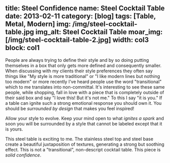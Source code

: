 title: Steel Confidence
name: Steel Cocktail Table
date: 2013-02-11
category: [blog]
tags: [Table, Metal, Modern]
img: /img/steel-cocktail-table.jpg
img_alt: Steel Cocktail Table
moar_img: [/img/steel-cocktail-table-2.jpg]
width: col3
block: col1
---
People are always trying to define their style and by so doing putting themselves in a box that only gets more defined and consequently smaller.  When discussing with my clients their style preferences they often say things like "My style is more traditional" or "I like modern lines but nothing too modern" or more recently I've heard people use the word "transitional" which to me translates into non-committal.  It's interesting to see these same people, while shopping, fall in love with a piece that is completely outside of their said box and say "I love this! But it's not me."  To this I say "it is you."  If a table can ignite such a strong emotional response you should own it. You should be *surrounded by design* that makes you feel inspired!

Allow your style to evolve.  Keep your mind open to what *ignites a spark* and soon you will be surrounded by a style that cannot be labeled except that it is yours.

This steel table is exciting to me.  The stainless steel top and steel base create a beautiful juxtaposition of textures, generating a strong but soothing effect.  This is not a "transitional", non-descript cocktail table.  This piece is *solid confidence*.